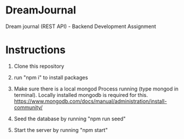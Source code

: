 # DreamJournal
Dream journal (REST API) - Backend Development Assignment

# Instructions
1. Clone this repository
2. run "npm i" to install packages
3. Make sure there is a local mongod Process running (type mongod in terminal).
Locally installed mongodb is required for this.
https://www.mongodb.com/docs/manual/administration/install-community/

4. Seed the database by running "npm run seed"
5. Start the server by running "npm start"


